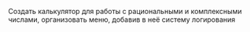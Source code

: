 Создать калькулятор для работы с рациональными и комплексными числами, организовать меню, добавив в неё систему логирования